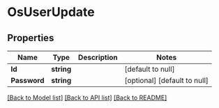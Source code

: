 # OsUserUpdate

## Properties
Name | Type | Description | Notes
------------ | ------------- | ------------- | -------------
**Id** | **string** |  | [default to null]
**Password** | **string** |  | [optional] [default to null]

[[Back to Model list]](../README.md#documentation-for-models) [[Back to API list]](../README.md#documentation-for-api-endpoints) [[Back to README]](../README.md)

